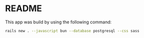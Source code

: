 # README


This app was build by using the following command:

```bash
rails new . --javascript bun --database postgresql --css sass
```
